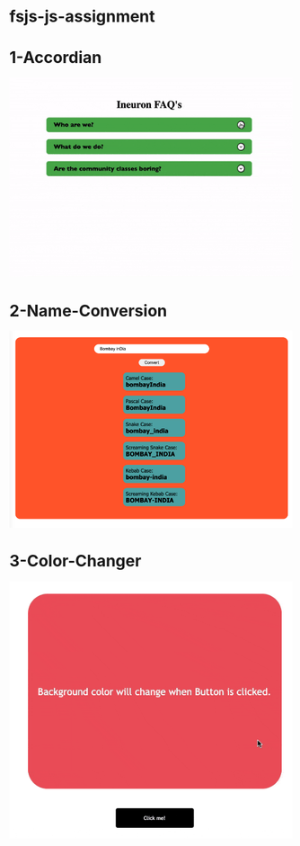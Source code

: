 # fsjs-js-assignment

# 1-Accordian

![1-accordian](./readme_assets/1accordian.gif)

# 2-Name-Conversion
![2-name-conversion](./readme_assets/2-name-conversion.png)

# 3-Color-Changer
![3-Color-change](./readme_assets/3-color-changer.gif)